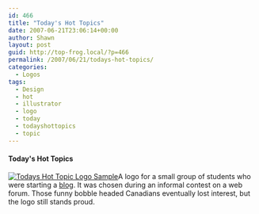 ```yaml
---
id: 466
title: "Today's Hot Topics"
date: 2007-06-21T23:06:14+00:00
author: Shawn
layout: post
guid: http://top-frog.local/?p=466
permalink: /2007/06/21/todays-hot-topics/
categories:
  - Logos
tags:
  - Design
  - hot
  - illustrator
  - logo
  - today
  - todayshottopics
  - topic
---
```

#### Today's Hot Topics

<span class="thumb_box"><a title="Today's Hot Topic Logo" class="thickbox" href="https://i0.wp.com/top-frog.com/images/works/microphone.png"><img src="https://i1.wp.com/top-frog.com/images/works/hot_topic_logo_thumb.png" alt="Todays Hot Topic Logo Sample" data-recalc-dims="1" /></a></span>A logo for a small group of students who were starting a [blog](http://todayshottopics.com/). It was chosen during an informal contest on a web forum. Those funny bobble headed Canadians eventually lost interest, but the logo still stands proud.

